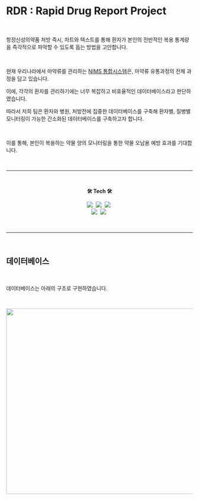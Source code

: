 # RDR : Rapid Drug Report Project  

<br>  

항정신성의약품 처방 즉시, 차트와 텍스트를 통해 환자가 본인의 전반적인 복용 통계량을 즉각적으로 파악할 수 있도록 돕는 방법을 고안합니다.  

<br>  

현재 우리나라에서 마약류를 관리하는 [NIMS 통합시스템](https://data.nims.or.kr/study/intro/view.do)은, 마약류 유통과정의 전체 과정을 담고 있습니다.  

이에, 각각의 환자를 관리하기에는 너무 복잡하고 비효율적인 데이터베이스라고 판단하였습니다.  

따라서 저희 팀은 환자와 병원, 처방전에 집중한 데이터베이스를 구축해 환자별, 질병별 모니터링이 가능한 간소화된 데이터베이스를 구축하고자 합니다.  

<br>  


이를 통해, 본인이 복용하는 약물 양의 모니터링을 통한 약물 오남용 예방 효과를 기대합니다.  

<br>  

***  

<br>  

<p align = 'center'><b>🛠 Tech 🛠</b></p>  

<p align="center">
  <img src="https://img.shields.io/badge/-Python-3776AB?style=flat-square&logo=Python&logoColor=white"/></a>&nbsp 
  <img src="https://img.shields.io/badge/-pandas-150458?style=flat-square&logo=pandas&logoColor=white"/></a>&nbsp
  <img src="https://img.shields.io/badge/-MySQL-4479A1?style=flat-square&logo=MySQL&logoColor=white"/></a>&nbsp   
  <br>  
  <img src="https://img.shields.io/badge/-Plotly-3F4F75?style=flat-square&logo=Plotly&logoColor=white"/></a>&nbsp
  <img src="https://img.shields.io/badge/-Jupyter-F37626?style=flat-square&logo=Jupyter&logoColor=white"/></a>&nbsp
</p>  

<br>  

***  

<br>  

## 데이터베이스  

<br>  

데이터베이스는 아래의 구조로 구현하였습니다.  

<br>  

<p align="center"><img src="https://user-images.githubusercontent.com/65170165/236972749-e3e4a893-7f1b-455c-9938-4cf010eb1acf.png" height="500px" width="680px"></p>  


<br>  
